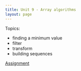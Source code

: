 ```yaml
---
title: Unit 9 - Array algorithms
layout: page
---
```


Topics:
- finding a minimum value
- filter
- transform
- building sequences

[Assignment](Unit9_Assignment)

